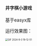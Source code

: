 <h4>井字棋小游戏</h4>
<p>基于easyx库</p>

<P>运行效果图：</P>

<img src="https://pic-poivre.oss-cn-hangzhou.aliyuncs.com/pics/GIF%202024-9-3%2019-12-51.gif" alt="GIF 2024-9-3 19-12-51" style="zoom:50%; text-align: center;" />
